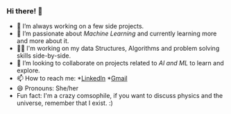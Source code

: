 ### Hi there! 👋

- 🔭 I’m always working on a few side projects.
- 🌱 I’m passionate about *Machine Learning* and currently learning more and more about it.
- 🤜🏼 I'm working on my data Structures, Algorithms and problem solving skills side-by-side.
- 👯 I’m looking to collaborate on projects related to *AI and ML* to learn and explore.
- 📫 How to reach me: *[LinkedIn](https://www.linkedin.com/in/anushkarjain/) 
                       *[Gmail](anushka.rjain29@gmail.com)    
- 😄 Pronouns: She/her
- Fun fact: I'm a crazy comsophile, if you want to discuss physics and the universe, remember that I exist. :)


